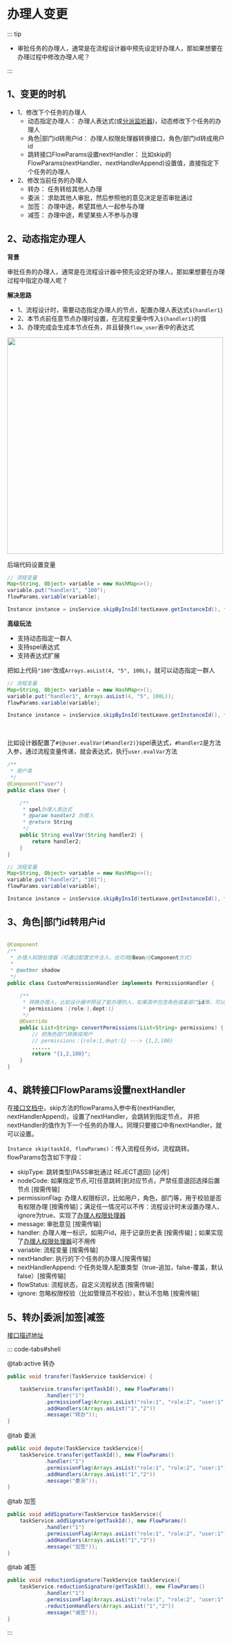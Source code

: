 # 办理人变更

::: tip
- 审批任务的办理人，通常是在流程设计器中预先设定好办理人，那如果想要在办理过程中修改办理人呢？

:::

## 1、变更的时机
- 1、修改下个任务的办理人
  - <span class="red-no-bg">动态指定办理人：</span> 办理人表达式(或[分派监听器](./listener.html#_5-3、分派监听器))，动态修改下个任务的办理人
  - <span class="red-no-bg">角色|部门id转用户id：</span> 办理人权限处理器转换接口，角色/部门id转成用户id
  - <span class="red-no-bg">跳转接口FlowParams设置nextHandler：</span> 比如skip的FlowParams(nextHandler、nextHandlerAppend)设置值，直接指定下个任务的办理人
- 2、修改当前任务的办理人
  - <span class="red-no-bg">转办：</span> 任务转给其他人办理
  - <span class="red-no-bg">委派：</span> 求助其他人审批，然后参照他的意见决定是否审批通过
  - <span class="red-no-bg">加签：</span> 办理中途，希望其他人一起参与办理
  - <span class="red-no-bg">减签：</span> 办理中途，希望某些人不参与办理

    
## 2、动态指定办理人

**背景**

审批任务的办理人，通常是在流程设计器中预先设定好办理人，那如果想要在办理过程中指定办理人呢？

**解决思路**

- 1、流程设计时，需要动态指定办理人的节点，配置办理人表达式`${handler1}`
- 2、本节点前任意节点办理时设置，在流程变量中传入`${handler1}`的值
- 3、办理完成会生成本节点任务，并且替换`flow_user`表中的表达式



<div><img src="https://foruda.gitee.com/images/1745558346409798689/0bc86581_2218307.png" width="500" /></div>

后端代码设置变量

```java
// 流程变量
Map<String, Object> variable = new HashMap<>();
variable.put("handler1", "100");
flowParams.variable(variable);

Instance instance = insService.skipByInsId(testLeave.getInstanceId(), flowParams);
```



**高级玩法**

- 支持动态指定一群人
- 支持spel表达式
- 支持表达式扩展



把如上代码`"100"`改成`Arrays.asList(4, "5", 100L)`，就可以动态指定一群人

```java
// 流程变量
Map<String, Object> variable = new HashMap<>();
variable.put("handler1", Arrays.asList(4, "5", 100L));
flowParams.variable(variable);

Instance instance = insService.skipByInsId(testLeave.getInstanceId(), flowParams);
```
<br>

比如设计器配置了`#{@user.evalVar(#handler2)}`spel表达式，`#handler2`是方法入参，通过流程变量传递，就会表达式，执行`user.evalVar`方法

```java
/**
 * 用户类
 */
@Component("user")
public class User {

    /**
     * spel办理人表达式
     * @param handler2 办理人
     * @return String
     */
    public String evalVar(String handler2) {
        return handler2;
    }
}

// 流程变量
Map<String, Object> variable = new HashMap<>();
variable.put("handler2", "101");
flowParams.variable(variable);

Instance instance = insService.skipByInsId(testLeave.getInstanceId(), flowParams);
```

## 3、角色|部门id转用户id

```java

@Component
/**
 * 办理人权限处理器（可通过配置文件注入，也可用@Bean/@Component方式）
 *
 * @author shadow
 */
public class CustomPermissionHandler implements PermissionHandler {

    /**
     * 转换办理人，比如设计器中预设了能办理的人，如果其中包含角色或者部门id等，可以通过此接口进行转换成用户id
     * permissions：{role:1,dept:1}
     */
    @Override
    public List<String> convertPermissions(List<String> permissions) {
        // 把角色部门转换成用户
        // permissions：{role:1,dept:1} ---> {1,2,100}
        ......
        return "{1,2,100}";
    }
}

```

## 4、跳转接口FlowParams设置nextHandler
在[接口文档中](../primary/api.html#流程跳转)，skip方法的flowParams入参中有(nextHandler, nextHandlerAppend)，设置了nextHandler，会跳转到指定节点，
并把nextHandler的值作为下一个任务的办理人。同理只要接口中有nextHandler，就可以设置。

`Instance skip(taskId, flowParams)`：传入流程任务id，流程跳转。flowParams包含如下字段：
- skipType: 跳转类型(PASS审批通过 REJECT退回) [必传]
- nodeCode: 如果指定节点,可[任意跳转]到对应节点，严禁任意退回选择后置节点 [按需传输]
- permissionFlag: 办理人权限标识，比如用户，角色，部门等，用于校验是否有权限办理 [按需传输]；满足任一情况可以不传：流程设计时未设置办理人、ignore为true、实现了[办理人权限处理器](./permission_handler.md)
- message: 审批意见 [按需传输]
- handler: 办理人唯一标识，如用户id，用于记录历史表 [按需传输]；如果实现了[办理人权限处理器](./permission_handler.md)可不用传
- variable: 流程变量 [按需传输]
- nextHandler: 执行的下个任务的办理人[按需传输]
- nextHandlerAppend: 个任务处理人配置类型（true-追加，false-覆盖，默认false）[按需传输]
- flowStatus: 流程状态，自定义流程状态 [按需传输]
- ignore: 忽略权限校验（比如管理员不校验），默认不忽略 [按需传输]

## 5、转办|委派|加签|减签

[接口描述地址](../primary/api.html#转办)
</br>

::: code-tabs#shell

@tab:active 转办

```java
public void transfer(TaskService taskService) {

    taskService.transfer(getTaskId(), new FlowParams()
            .handler("1")
            .permissionFlag(Arrays.asList("role:1", "role:2", "user:1"))
            .addHandlers(Arrays.asList("1","2"))
            .message("转办"));
}
```

@tab 委派

```java
public void depute(TaskService taskService){
    taskService.transfer(getTaskId(), new FlowParams()
            .handler("1")
            .permissionFlag(Arrays.asList("role:1", "role:2", "user:1"))
            .addHandlers(Arrays.asList("1","2"))
            .message("委派"));
}
```

@tab 加签

```java
public void addSignature(TaskService taskService){
    taskService.addSignature(getTaskId(), new FlowParams()
            .handler("1")
            .permissionFlag(Arrays.asList("role:1", "role:2", "user:1"))
            .addHandlers(Arrays.asList("1","2"))
            .message("加签"));
}
```

@tab 减签

```java
public void reductionSignature(TaskService taskService){
    taskService.reductionSignature(getTaskId(), new FlowParams()
            .handler("1")
            .permissionFlag(Arrays.asList("role:1", "role:2", "user:1"))
            .reductionHandlers(Arrays.asList("1","2"))
            .message("减签"));
}
```

:::
